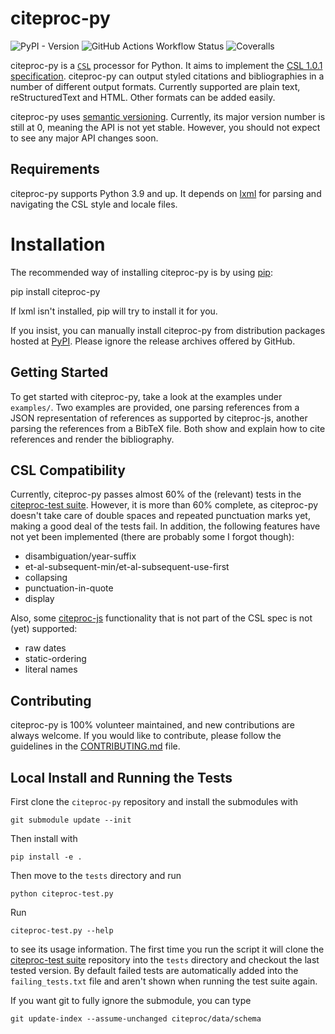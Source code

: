 # citeproc-py

![PyPI - Version](https://img.shields.io/pypi/v/citeproc-py)
![GitHub Actions Workflow Status](https://img.shields.io/github/actions/workflow/status/citeproc-py/citeproc-py/test.yml)
![Coveralls](https://img.shields.io/coverallsCoverage/github/citeproc-py/citeproc-py)


citeproc-py is a [`CSL`](https://citationstyles.org/) processor for Python. It aims to implement the
[CSL 1.0.1 specification](https://docs.citationstyles.org/en/1.0.1/specification.html). 
citeproc-py can output styled citations and
bibliographies in a number of different output formats. Currently
supported are plain text, reStructuredText and HTML. Other formats can
be added easily.

citeproc-py uses [semantic versioning](https://semver.org/). Currently, its major version
number is still at 0, meaning the API is not yet stable. However, you
should not expect to see any major API changes soon.

## Requirements

citeproc-py supports Python 3.9 and up. It depends on [lxml](https://lxml.de/) for parsing and
navigating the CSL style and locale files.

# Installation

The recommended way of installing citeproc-py is by using
[pip](https://pip.pypa.io/en/latest/):

   pip install citeproc-py

If lxml isn't installed, pip will try to install it for you.

If you insist, you can manually install citeproc-py from distribution packages
hosted at [PyPI](https://pypi.python.org/pypi/citeproc-py/). Please ignore the release archives offered by GitHub.

## Getting Started

To get started with citeproc-py, take a look at the examples under
`examples/`. Two examples are provided, one parsing references from a
JSON representation of references as supported by citeproc-js, another
parsing the references from a BibTeX file. Both show and explain how to
cite references and render the bibliography.

## CSL Compatibility

Currently, citeproc-py passes almost 60% of the (relevant) tests in the
[citeproc-test suite](https://github.com/citation-style-language/test-suite). 
However, it is more than 60% complete, as
citeproc-py doesn't take care of double spaces and repeated punctuation
marks yet, making a good deal of the tests fail. In addition, the
following features have not yet been implemented (there are probably
some I forgot though):

-  disambiguation/year-suffix
-  et-al-subsequent-min/et-al-subsequent-use-first
-  collapsing
-  punctuation-in-quote
-  display

Also, some [citeproc-js](https://github.com/juris-m/citeproc-js) 
functionality that is not part of the CSL spec is not (yet) supported:

-  raw dates
-  static-ordering
-  literal names

## Contributing

citeproc-py is 100% volunteer maintained, and new contributions are always welcome. 
If you would like to contribute, please follow the guidelines in the
[CONTRIBUTING.md](https://github.com/citeproc-py/citeproc-py/blob/master/CONTRIBUTING.md) file.

## Local Install and Running the Tests

First clone the `citeproc-py` repository and install the submodules with 

`git submodule update --init` 

Then install with 

`pip install -e .`

Then move to the `tests` directory and run 

`python citeproc-test.py`

Run 

`citeproc-test.py --help` 

to see its usage information. The first time
you run the script it will clone the 
[citeproc-test suite](https://github.com/citation-style-language/test-suite) repository into the
`tests` directory and checkout the last tested version. By default failed tests are
automatically added into the `failing_tests.txt` file and aren't shown when
running the test suite again.

If you want git to fully ignore the submodule, you can type 

`git update-index --assume-unchanged citeproc/data/schema`
